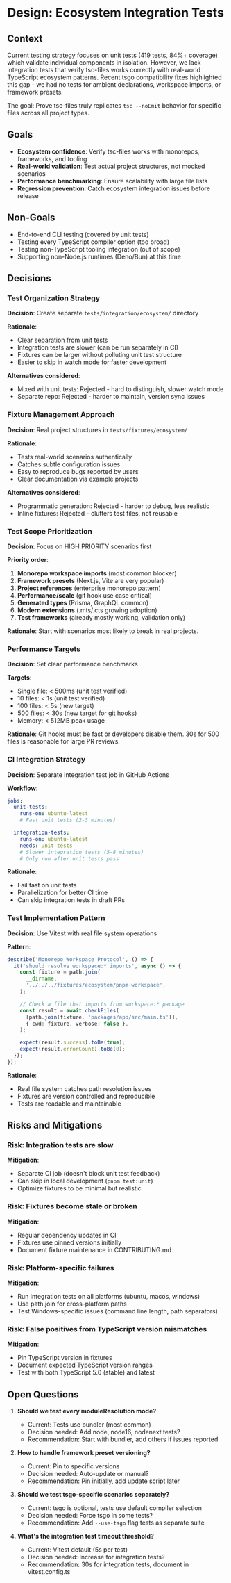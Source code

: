 # Design: Ecosystem Integration Tests

## Context

Current testing strategy focuses on unit tests (419 tests, 84%+ coverage) which validate individual components in isolation. However, we lack integration tests that verify tsc-files works correctly with real-world TypeScript ecosystem patterns. Recent tsgo compatibility fixes highlighted this gap - we had no tests for ambient declarations, workspace imports, or framework presets.

The goal: Prove tsc-files truly replicates `tsc --noEmit` behavior for specific files across all project types.

## Goals

- **Ecosystem confidence**: Verify tsc-files works with monorepos, frameworks, and tooling
- **Real-world validation**: Test actual project structures, not mocked scenarios
- **Performance benchmarking**: Ensure scalability with large file lists
- **Regression prevention**: Catch ecosystem integration issues before release

## Non-Goals

- End-to-end CLI testing (covered by unit tests)
- Testing every TypeScript compiler option (too broad)
- Testing non-TypeScript tooling integration (out of scope)
- Supporting non-Node.js runtimes (Deno/Bun) at this time

## Decisions

### Test Organization Strategy

**Decision**: Create separate `tests/integration/ecosystem/` directory

**Rationale**:

- Clear separation from unit tests
- Integration tests are slower (can be run separately in CI)
- Fixtures can be larger without polluting unit test structure
- Easier to skip in watch mode for faster development

**Alternatives considered**:

- Mixed with unit tests: Rejected - hard to distinguish, slower watch mode
- Separate repo: Rejected - harder to maintain, version sync issues

### Fixture Management Approach

**Decision**: Real project structures in `tests/fixtures/ecosystem/`

**Rationale**:

- Tests real-world scenarios authentically
- Catches subtle configuration issues
- Easy to reproduce bugs reported by users
- Clear documentation via example projects

**Alternatives considered**:

- Programmatic generation: Rejected - harder to debug, less realistic
- Inline fixtures: Rejected - clutters test files, not reusable

### Test Scope Prioritization

**Decision**: Focus on HIGH PRIORITY scenarios first

**Priority order**:

1. **Monorepo workspace imports** (most common blocker)
2. **Framework presets** (Next.js, Vite are very popular)
3. **Project references** (enterprise monorepo pattern)
4. **Performance/scale** (git hook use case critical)
5. **Generated types** (Prisma, GraphQL common)
6. **Modern extensions** (.mts/.cts growing adoption)
7. **Test frameworks** (already mostly working, validation only)

**Rationale**: Start with scenarios most likely to break in real projects.

### Performance Targets

**Decision**: Set clear performance benchmarks

**Targets**:

- Single file: < 500ms (unit test verified)
- 10 files: < 1s (unit test verified)
- 100 files: < 5s (new target)
- 500 files: < 30s (new target for git hooks)
- Memory: < 512MB peak usage

**Rationale**: Git hooks must be fast or developers disable them. 30s for 500 files is reasonable for large PR reviews.

### CI Integration Strategy

**Decision**: Separate integration test job in GitHub Actions

**Workflow**:

```yaml
jobs:
  unit-tests:
    runs-on: ubuntu-latest
    # Fast unit tests (2-3 minutes)

  integration-tests:
    runs-on: ubuntu-latest
    needs: unit-tests
    # Slower integration tests (5-8 minutes)
    # Only run after unit tests pass
```

**Rationale**:

- Fail fast on unit tests
- Parallelization for better CI time
- Can skip integration tests in draft PRs

### Test Implementation Pattern

**Decision**: Use Vitest with real file system operations

**Pattern**:

```typescript
describe('Monorepo Workspace Protocol', () => {
  it('should resolve workspace:* imports', async () => {
    const fixture = path.join(
      __dirname,
      '../../../fixtures/ecosystem/pnpm-workspace',
    );

    // Check a file that imports from workspace:* package
    const result = await checkFiles(
      [path.join(fixture, 'packages/app/src/main.ts')],
      { cwd: fixture, verbose: false },
    );

    expect(result.success).toBe(true);
    expect(result.errorCount).toBe(0);
  });
});
```

**Rationale**:

- Real file system catches path resolution issues
- Fixtures are version controlled and reproducible
- Tests are readable and maintainable

## Risks and Mitigations

### Risk: Integration tests are slow

**Mitigation**:

- Separate CI job (doesn't block unit test feedback)
- Can skip in local development (`pnpm test:unit`)
- Optimize fixtures to be minimal but realistic

### Risk: Fixtures become stale or broken

**Mitigation**:

- Regular dependency updates in CI
- Fixtures use pinned versions initially
- Document fixture maintenance in CONTRIBUTING.md

### Risk: Platform-specific failures

**Mitigation**:

- Run integration tests on all platforms (ubuntu, macos, windows)
- Use path.join for cross-platform paths
- Test Windows-specific issues (command line length, path separators)

### Risk: False positives from TypeScript version mismatches

**Mitigation**:

- Pin TypeScript version in fixtures
- Document expected TypeScript version ranges
- Test with both TypeScript 5.0 (stable) and latest

## Open Questions

1. **Should we test every moduleResolution mode?**
   - Current: Tests use bundler (most common)
   - Decision needed: Add node, node16, nodenext tests?
   - Recommendation: Start with bundler, add others if issues reported

2. **How to handle framework preset versioning?**
   - Current: Pin to specific versions
   - Decision needed: Auto-update or manual?
   - Recommendation: Pin initially, add update script later

3. **Should we test tsgo-specific scenarios separately?**
   - Current: tsgo is optional, tests use default compiler selection
   - Decision needed: Force tsgo in some tests?
   - Recommendation: Add `--use-tsgo` flag tests as separate suite

4. **What's the integration test timeout threshold?**
   - Current: Vitest default (5s per test)
   - Decision needed: Increase for integration tests?
   - Recommendation: 30s for integration tests, document in vitest.config.ts
